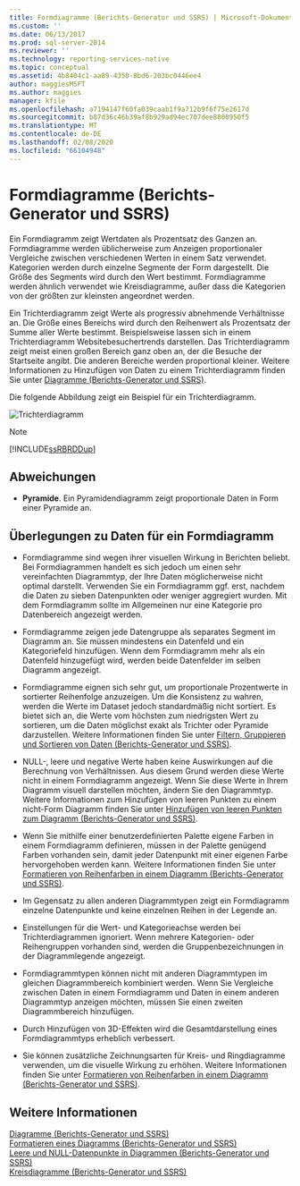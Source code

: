 ```yaml
---
title: Formdiagramme (Berichts-Generator und SSRS) | Microsoft-Dokumentation
ms.custom: ''
ms.date: 06/13/2017
ms.prod: sql-server-2014
ms.reviewer: ''
ms.technology: reporting-services-native
ms.topic: conceptual
ms.assetid: 4b8404c1-aa89-4350-8bd6-203bc0446ee4
author: maggiesMSFT
ms.author: maggies
manager: kfile
ms.openlocfilehash: a7194147f60fa039caab1f9a712b9f6f75e2617d
ms.sourcegitcommit: b87d36c46b39af8b929ad94ec707dee8800950f5
ms.translationtype: MT
ms.contentlocale: de-DE
ms.lasthandoff: 02/08/2020
ms.locfileid: "66104948"
---
```

# <a name="shape-charts-report-builder-and-ssrs"></a>Formdiagramme (Berichts-Generator und SSRS)
  Ein Formdiagramm zeigt Wertdaten als Prozentsatz des Ganzen an. Formdiagramme werden üblicherweise zum Anzeigen proportionaler Vergleiche zwischen verschiedenen Werten in einem Satz verwendet. Kategorien werden durch einzelne Segmente der Form dargestellt. Die Größe des Segments wird durch den Wert bestimmt. Formdiagramme werden ähnlich verwendet wie Kreisdiagramme, außer dass die Kategorien von der größten zur kleinsten angeordnet werden.  
  
 Ein Trichterdiagramm zeigt Werte als progressiv abnehmende Verhältnisse an. Die Größe eines Bereichs wird durch den Reihenwert als Prozentsatz der Summe aller Werte bestimmt. Beispielsweise lassen sich in einem Trichterdiagramm Websitebesuchertrends darstellen. Das Trichterdiagramm zeigt meist einen großen Bereich ganz oben an, der die Besuche der Startseite angibt. Die anderen Bereiche werden proportional kleiner. Weitere Informationen zu Hinzufügen von Daten zu einem Trichterdiagramm finden Sie unter [Diagramme &#40;Berichts-Generator und SSRS&#41;](charts-report-builder-and-ssrs.md).  
  
 Die folgende Abbildung zeigt ein Beispiel für ein Trichterdiagramm.  
  
 ![Trichterdiagramm](../media/rs-funnelchart.gif "Trichterdiagramm")  
  
> [!NOTE]  
>  [!INCLUDE[ssRBRDDup](../../includes/ssrbrddup-md.md)]  
  
## <a name="variations"></a>Abweichungen  
  
-   **Pyramide**. Ein Pyramidendiagramm zeigt proportionale Daten in Form einer Pyramide an.  
  
## <a name="data-considerations-for-shape-charts"></a>Überlegungen zu Daten für ein Formdiagramm  
  
-   Formdiagramme sind wegen ihrer visuellen Wirkung in Berichten beliebt. Bei Formdiagrammen handelt es sich jedoch um einen sehr vereinfachten Diagrammtyp, der Ihre Daten möglicherweise nicht optimal darstellt. Verwenden Sie ein Formdiagramm ggf. erst, nachdem die Daten zu sieben Datenpunkten oder weniger aggregiert wurden. Mit dem Formdiagramm sollte im Allgemeinen nur eine Kategorie pro Datenbereich angezeigt werden.  
  
-   Formdiagramme zeigen jede Datengruppe als separates Segment im Diagramm an. Sie müssen mindestens ein Datenfeld und ein Kategoriefeld hinzufügen. Wenn dem Formdiagramm mehr als ein Datenfeld hinzugefügt wird, werden beide Datenfelder im selben Diagramm angezeigt.  
  
-   Formdiagramme eignen sich sehr gut, um proportionale Prozentwerte in sortierter Reihenfolge anzuzeigen. Um die Konsistenz zu wahren, werden die Werte im Dataset jedoch standardmäßig nicht sortiert. Es bietet sich an, die Werte vom höchsten zum niedrigsten Wert zu sortieren, um die Daten möglichst exakt als Trichter oder Pyramide darzustellen. Weitere Informationen finden Sie unter [Filtern, Gruppieren und Sortieren von Daten &#40;Berichts-Generator und SSRS&#41;](filter-group-and-sort-data-report-builder-and-ssrs.md).  
  
-   NULL-, leere und negative Werte haben keine Auswirkungen auf die Berechnung von Verhältnissen. Aus diesem Grund werden diese Werte nicht in einem Formdiagramm angezeigt. Wenn Sie diese Werte in Ihrem Diagramm visuell darstellen möchten, ändern Sie den Diagrammtyp. Weitere Informationen zum Hinzufügen von leeren Punkten zu einem nicht-Form Diagramm finden Sie unter [Hinzufügen von leeren Punkten zum Diagramm &#40;Berichts-Generator und SSRS&#41;](add-empty-points-to-a-chart-report-builder-and-ssrs.md).  
  
-   Wenn Sie mithilfe einer benutzerdefinierten Palette eigene Farben in einem Formdiagramm definieren, müssen in der Palette genügend Farben vorhanden sein, damit jeder Datenpunkt mit einer eigenen Farbe hervorgehoben werden kann. Weitere Informationen finden Sie unter [Formatieren von Reihenfarben in einem Diagramm &#40;Berichts-Generator und SSRS&#41;](formatting-series-colors-on-a-chart-report-builder-and-ssrs.md).  
  
-   Im Gegensatz zu allen anderen Diagrammtypen zeigt ein Formdiagramm einzelne Datenpunkte und keine einzelnen Reihen in der Legende an.  
  
-   Einstellungen für die Wert- und Kategorieachse werden bei Trichterdiagrammen ignoriert. Wenn mehrere Kategorien- oder Reihengruppen vorhanden sind, werden die Gruppenbezeichnungen in der Diagrammlegende angezeigt.  
  
-   Formdiagrammtypen können nicht mit anderen Diagrammtypen im gleichen Diagrammbereich kombiniert werden. Wenn Sie Vergleiche zwischen Daten in einem Formdiagramm und Daten in einem anderen Diagrammtyp anzeigen möchten, müssen Sie einen zweiten Diagrammbereich hinzufügen.  
  
-   Durch Hinzufügen von 3D-Effekten wird die Gesamtdarstellung eines Formdiagrammtyps erheblich verbessert.  
  
-   Sie können zusätzliche Zeichnungsarten für Kreis- und Ringdiagramme verwenden, um die visuelle Wirkung zu erhöhen. Weitere Informationen finden Sie unter [Formatieren von Reihenfarben in einem Diagramm (Berichts-Generator und SSRS)](formatting-series-colors-on-a-chart-report-builder-and-ssrs.md).  
  
## <a name="see-also"></a>Weitere Informationen  
 [Diagramme &#40;Berichts-Generator und SSRS&#41;](charts-report-builder-and-ssrs.md)   
 [Formatieren eines Diagramms &#40;Berichts-Generator und SSRS&#41;](formatting-a-chart-report-builder-and-ssrs.md)   
 [Leere und NULL-Datenpunkte in Diagrammen (Berichts-Generator und SSRS)](empty-and-null-data-points-in-charts-report-builder-and-ssrs.md)   
 [Kreisdiagramme &#40;Berichts-Generator und SSRS&#41;](pie-charts-report-builder-and-ssrs.md)  
  
  
